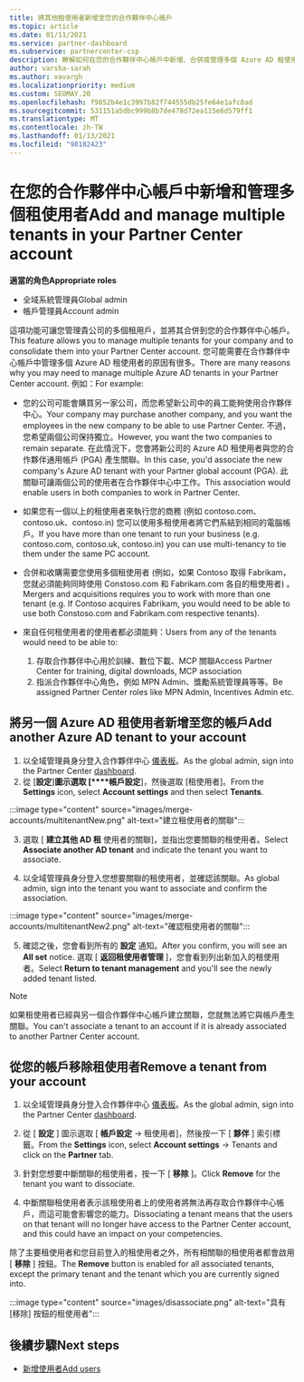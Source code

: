 ```yaml
---
title: 將其他租使用者新增至您的合作夥伴中心帳戶
ms.topic: article
ms.date: 01/11/2021
ms.service: partner-dashboard
ms.subservice: partnercenter-csp
description: 瞭解如何在您的合作夥伴中心帳戶中新增、合併或管理多個 Azure AD 租使用者。 深入瞭解您可能會想要進行的一些原因。
author: varsha-sarah
ms.author: vavargh
ms.localizationpriority: medium
ms.custom: SEOMAY.20
ms.openlocfilehash: f9852b4e1c3997b82f744555db25fe64e1afc8ad
ms.sourcegitcommit: 531151a5dbc999b8b7de478d72ea115e6d579ff1
ms.translationtype: MT
ms.contentlocale: zh-TW
ms.lasthandoff: 01/13/2021
ms.locfileid: "98182423"
---
```

# <a name="add-and-manage-multiple-tenants-in-your-partner-center-account"></a><span data-ttu-id="8ffd8-104">在您的合作夥伴中心帳戶中新增和管理多個租使用者</span><span class="sxs-lookup"><span data-stu-id="8ffd8-104">Add and manage multiple tenants in your Partner Center account</span></span>


<span data-ttu-id="8ffd8-105">**適當的角色**</span><span class="sxs-lookup"><span data-stu-id="8ffd8-105">**Appropriate roles**</span></span>

- <span data-ttu-id="8ffd8-106">全域系統管理員</span><span class="sxs-lookup"><span data-stu-id="8ffd8-106">Global admin</span></span>
- <span data-ttu-id="8ffd8-107">帳戶管理員</span><span class="sxs-lookup"><span data-stu-id="8ffd8-107">Account admin</span></span>

<span data-ttu-id="8ffd8-108">這項功能可讓您管理貴公司的多個租用戶，並將其合併到您的合作夥伴中心帳戶。</span><span class="sxs-lookup"><span data-stu-id="8ffd8-108">This feature allows you to manage multiple tenants for your company and to consolidate them into your Partner Center account.</span></span> <span data-ttu-id="8ffd8-109">您可能需要在合作夥伴中心帳戶中管理多個 Azure AD 租使用者的原因有很多。</span><span class="sxs-lookup"><span data-stu-id="8ffd8-109">There are many reasons why you may need to manage multiple Azure AD tenants in your Partner Center account.</span></span> <span data-ttu-id="8ffd8-110">例如：</span><span class="sxs-lookup"><span data-stu-id="8ffd8-110">For example:</span></span>

- <span data-ttu-id="8ffd8-111">您的公司可能會購買另一家公司，而您希望新公司中的員工能夠使用合作夥伴中心。</span><span class="sxs-lookup"><span data-stu-id="8ffd8-111">Your company may purchase another company, and you want the employees in the new company to be able to use Partner Center.</span></span> <span data-ttu-id="8ffd8-112">不過，您希望兩個公司保持獨立。</span><span class="sxs-lookup"><span data-stu-id="8ffd8-112">However, you want the two companies to remain separate.</span></span> <span data-ttu-id="8ffd8-113">在此情況下，您會將新公司的 Azure AD 租使用者與您的合作夥伴通用帳戶 (PGA) 產生關聯。</span><span class="sxs-lookup"><span data-stu-id="8ffd8-113">In this case, you'd associate the new company's Azure AD tenant with your Partner global account (PGA).</span></span> <span data-ttu-id="8ffd8-114">此關聯可讓兩個公司的使用者在合作夥伴中心中工作。</span><span class="sxs-lookup"><span data-stu-id="8ffd8-114">This association would enable users in both companies to work in Partner Center.</span></span>

- <span data-ttu-id="8ffd8-115">如果您有一個以上的租使用者來執行您的商務 (例如 contoso.com、contoso.uk、contoso.in) 您可以使用多租使用者將它們系結到相同的電腦帳戶。</span><span class="sxs-lookup"><span data-stu-id="8ffd8-115">If you have more than one tenant to run your business (e.g. contoso.com, contoso.uk, contoso.in) you can use multi-tenancy to tie them under the same PC account.</span></span>

- <span data-ttu-id="8ffd8-116">合併和收購需要您使用多個租使用者 (例如，如果 Contoso 取得 Fabrikam，您就必須能夠同時使用 Constoso.com 和 Fabrikam.com 各自的租使用者) 。</span><span class="sxs-lookup"><span data-stu-id="8ffd8-116">Mergers and acquisitions requires you to work with more than one tenant (e.g. If Contoso acquires Fabrikam, you would need to be able to use both Constoso.com and Fabrikam.com respective tenants).</span></span>

- <span data-ttu-id="8ffd8-117">來自任何租使用者的使用者都必須能夠：</span><span class="sxs-lookup"><span data-stu-id="8ffd8-117">Users from any of the tenants would need to be able to:</span></span>
    1.  <span data-ttu-id="8ffd8-118">存取合作夥伴中心用於訓練、數位下載、MCP 關聯</span><span class="sxs-lookup"><span data-stu-id="8ffd8-118">Access Partner Center for training, digital downloads, MCP association</span></span>
    2.  <span data-ttu-id="8ffd8-119">指派合作夥伴中心角色，例如 MPN Admin、獎勵系統管理員等等。</span><span class="sxs-lookup"><span data-stu-id="8ffd8-119">Be assigned Partner Center roles like MPN Admin, Incentives Admin etc.</span></span>


## <a name="add-another-azure-ad-tenant-to-your-account"></a><span data-ttu-id="8ffd8-120">將另一個 Azure AD 租使用者新增至您的帳戶</span><span class="sxs-lookup"><span data-stu-id="8ffd8-120">Add another Azure AD tenant to your account</span></span>

1. <span data-ttu-id="8ffd8-121">以全域管理員身分登入合作夥伴中心 [儀表板](https://partner.microsoft.com/dashboard)。</span><span class="sxs-lookup"><span data-stu-id="8ffd8-121">As the global admin, sign into the Partner Center [dashboard](https://partner.microsoft.com/dashboard).</span></span>
1. <span data-ttu-id="8ffd8-122">從 [**設定**]**圖示選取 [\*\*\*\*帳戶設定**]，然後選取 [租使用者]。</span><span class="sxs-lookup"><span data-stu-id="8ffd8-122">From the **Settings** icon, select **Account settings** and then select **Tenants**.</span></span>
 
:::image type="content" source="images/merge-accounts/multitenantNew.png" alt-text="建立租使用者的關聯"::: 

3. <span data-ttu-id="8ffd8-124">選取 [ **建立其他 AD 租** 使用者的關聯]，並指出您要關聯的租使用者。</span><span class="sxs-lookup"><span data-stu-id="8ffd8-124">Select **Associate another AD tenant** and indicate the tenant you want to associate.</span></span>

1. <span data-ttu-id="8ffd8-125">以全域管理員身分登入您想要關聯的租使用者，並確認該關聯。</span><span class="sxs-lookup"><span data-stu-id="8ffd8-125">As global admin, sign into the tenant you want to associate and confirm the association.</span></span> 

:::image type="content" source="images/merge-accounts/multitenantNew2.png" alt-text="確認租使用者的關聯"::: 

5. <span data-ttu-id="8ffd8-127">確認之後，您會看到所有的 **設定** 通知。</span><span class="sxs-lookup"><span data-stu-id="8ffd8-127">After you confirm, you will see an **All set** notice.</span></span>  <span data-ttu-id="8ffd8-128">選取 [ **返回租使用者管理** ]，您會看到列出新加入的租使用者。</span><span class="sxs-lookup"><span data-stu-id="8ffd8-128">Select **Return to tenant management** and you'll see the newly added tenant listed.</span></span> 
 

>[!NOTE]
><span data-ttu-id="8ffd8-129">如果租使用者已經與另一個合作夥伴中心帳戶建立關聯，您就無法將它與帳戶產生關聯。</span><span class="sxs-lookup"><span data-stu-id="8ffd8-129">You can't associate a tenant to an account if it is already associated to another Partner Center account.</span></span>


## <a name="remove-a-tenant-from-your-account"></a><span data-ttu-id="8ffd8-130">從您的帳戶移除租使用者</span><span class="sxs-lookup"><span data-stu-id="8ffd8-130">Remove a tenant from your account</span></span>
 
1. <span data-ttu-id="8ffd8-131">以全域管理員身分登入合作夥伴中心 [儀表板](https://partner.microsoft.com/dashboard)。</span><span class="sxs-lookup"><span data-stu-id="8ffd8-131">As the global admin, sign into the Partner Center [dashboard](https://partner.microsoft.com/dashboard).</span></span>

1. <span data-ttu-id="8ffd8-132">從 [ **設定** ] 圖示選取 [ **帳戶設定** -> 租使用者]，然後按一下 [ **夥伴** ] 索引標籤。</span><span class="sxs-lookup"><span data-stu-id="8ffd8-132">From the **Settings** icon, select **Account settings** -> Tenants and click on the **Partner** tab.</span></span>
 
3. <span data-ttu-id="8ffd8-133">針對您想要中斷關聯的租使用者，按一下 [ **移除** ]。</span><span class="sxs-lookup"><span data-stu-id="8ffd8-133">Click **Remove** for the tenant you want to dissociate.</span></span>

4. <span data-ttu-id="8ffd8-134">中斷關聯租使用者表示該租使用者上的使用者將無法再存取合作夥伴中心帳戶，而這可能會影響您的能力。</span><span class="sxs-lookup"><span data-stu-id="8ffd8-134">Dissociating a tenant means that the users on that tenant will no longer have access to the Partner Center account, and this could have an impact on your competencies.</span></span> 

<span data-ttu-id="8ffd8-135">除了主要租使用者和您目前登入的租使用者之外，所有相關聯的租使用者都會啟用 [ **移除** ] 按鈕。</span><span class="sxs-lookup"><span data-stu-id="8ffd8-135">The **Remove** button is enabled for all associated tenants, except the primary tenant and the tenant which you are currently signed into.</span></span>

:::image type="content" source="images/disassociate.png" alt-text="具有 [移除] 按鈕的租使用者":::
 

## <a name="next-steps"></a><span data-ttu-id="8ffd8-137">後續步驟</span><span class="sxs-lookup"><span data-stu-id="8ffd8-137">Next steps</span></span>

- [<span data-ttu-id="8ffd8-138">新增使用者</span><span class="sxs-lookup"><span data-stu-id="8ffd8-138">Add users</span></span>](create-user-accounts-and-set-permissions.md)






